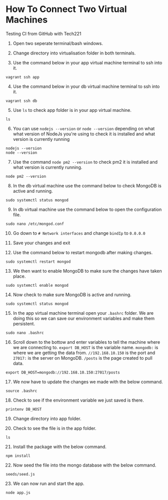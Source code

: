# How To Connect Two Virtual Machines

Testing CI from GitHub with Tech221

1. Open two seperate terminal/bash windows.

2. Change directory into virtualisation folder in both terminals.

3. Use the command below in your app virtual machine terminal to ssh into it.

```
vagrant ssh app
```

4. Use the command below in your db virtual machine terminal to ssh into it.

```
vagrant ssh db
```

5. Use `ls` to check app folder is in your app virtual machine.

```
ls
```

6. You can use `nodejs --version` or `node --version` depending on what what version of NodeJs you're using to check it is installed and what version is currently running

```
nodejs --version
node --version
```

7. Use the command `node pm2 --version` to check pm2 it is installed and what version is currently running.

```
node pm2 --version
```

8. In the db virtual machine use the command below to check MongoDB is active and running.

```
sudo systemctl status mongod
```

9. In db virtual machine use the command below to open the configuration file.

```
sudo nano /etc/mongod.conf
```

10. Go down to `# Network interfaces` and change `bindIp` to `0.0.0.0`

11. Save your changes and exit

12. Use the command below to restart mongodb after making changes.

```
sudo systemctl restart mongod
```

13. We then want to enable MongoDB to make sure the changes have taken place.

```
sudo systemctl enable mongod
```

14. Now check to make sure MongoDB is active and running.

```
sudo systemctl status mongod
```

15. In the app virtual machine terminal open your `.bashrc` folder. We are doing this so we can save our environment variables and make them persistent.

```
sudo nano .bashrc
```

16. Scroll down to the bottow and enter variables to tell the machine where we are connecting to. `export DB_HOST` is the variable name. `mongodb:` is where we are getting the data from. `//192.168.10.150` is the port and `27017:` is the server on MongoDB. `/posts` is the page created to pull data.

```
export DB_HOST=mongodb://192.168.10.150:27017/posts
```

17. We now have to update the changes we made with the below command.

```
source .bashrc
```

18. Check to see if the environment variable we just saved is there.

```
printenv DB_HOST
```

19. Change directory into app folder.

20. Check to see the file is in the app folder.

```
ls
```

21. Install the package with the below command.

```
npm install
```

22. Now seed the file into the mongo database with the below command.

```
seeds/seed.js
```

23. We can now run and start the app.

```
node app.js
```
